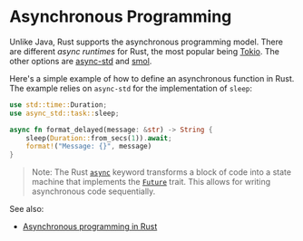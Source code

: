 # Asynchronous Programming

Unlike Java, Rust supports the asynchronous programming model. There are different 
_async runtimes_ for Rust, the most popular being [Tokio][tokio-rs]. The other options are [async-std] and [smol][smol-rs].

Here's a simple example of how to define an asynchronous function in Rust. The example relies on `async-std` for the implementation of `sleep`:

```rust
use std::time::Duration;
use async_std::task::sleep;

async fn format_delayed(message: &str) -> String {
    sleep(Duration::from_secs(1)).await;
    format!("Message: {}", message)
}
```

> Note: The Rust [`async`][async-ky] keyword transforms a block of code into a state
   machine that implements the [`Future`][future.rs] trait. This allows for writing asynchronous code sequentially.

See also:

- [Asynchronous programming in Rust]

[tokio-rs]: https://tokio.rs/
[async-std]: https://async.rs/
[smol-rs]: https://docs.rs/smol/latest/smol/
[async-ky]: https://doc.rust-lang.org/std/keyword.async.html
[future.rs]: https://doc.rust-lang.org/std/future/trait.Future.html
[Asynchronous programming in Rust]: https://rust-lang.github.io/async-book/
